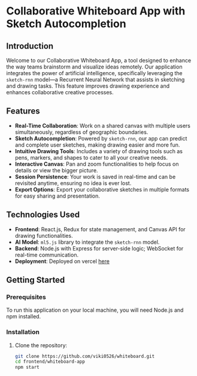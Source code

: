 # Collaborative Whiteboard App with Sketch Autocompletion

## Introduction
Welcome to our Collaborative Whiteboard App, a tool designed to enhance the way teams brainstorm and visualize ideas remotely. Our application integrates the power of artificial intelligence, specifically leveraging the `sketch-rnn` model—a Recurrent Neural Network that assists in sketching and drawing tasks. This feature improves drawing experience and enhances collaborative creative processes.

## Features
- **Real-Time Collaboration**: Work on a shared canvas with multiple users simultaneously, regardless of geographic boundaries.
- **Sketch Autocompletion**: Powered by `sketch-rnn`, our app can predict and complete user sketches, making drawing easier and more fun.
- **Intuitive Drawing Tools**: Includes a variety of drawing tools such as pens, markers, and shapes to cater to all your creative needs.
- **Interactive Canvas**: Pan and zoom functionalities to help focus on details or view the bigger picture.
- **Session Persistence**: Your work is saved in real-time and can be revisited anytime, ensuring no idea is ever lost.
- **Export Options**: Export your collaborative sketches in multiple formats for easy sharing and presentation.

## Technologies Used
- **Frontend**: React.js, Redux for state management, and Canvas API for drawing functionalities.
- **AI Model**: `ml5.js` library to integrate the `sketch-rnn` model.
- **Backend**: Node.js with Express for server-side logic; WebSocket for real-time communication.
- **Deployment**: Deployed on vercel [here](https://whiteboard-pink.vercel.app)

## Getting Started

### Prerequisites
To run this application on your local machine, you will need Node.js and npm installed.

### Installation

1. Clone the repository:
   ```bash
   git clone https://github.com/viki0526/whiteboard.git
   cd frontend/whiteboard-app
   npm start
